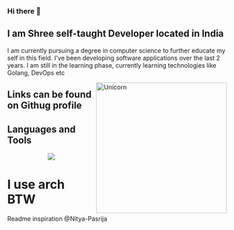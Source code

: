 ### Hi there 👋
## I am Shree self-taught Developer located in India

I am currently pursuing  a degree in computer science to further educate my self in this field. I've been developing software applications over the last 2 years. I am still in the learning phase, currently learning technologies like Golang, DevOps etc

<img align="right" width=300px alt="Unicorn" src="https://media.tenor.com/akBy6qWGjs4AAAAi/peach-cat-mochi-peach-cat.gif" />
  
## Links can be found on Githug profile

## Languages and Tools

<p align="center">
  <a href="https://skillicons.dev">
    <img src="https://skillicons.dev/icons?i=git,github,react,css,html,js,mysql,nodejs,py,tailwind,mongodb,golang,neovim,linux,postman,worker&perline=9" />
  </a>
</p>

# I use arch BTW

Readme inspiration @Nitya-Pasrija





